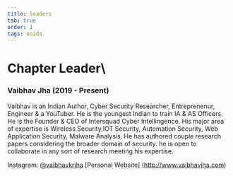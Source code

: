 ```yaml
---
title: leaders
tab: true
order: 1
tags: noida
---
```


# **Chapter Leader**\

### Vaibhav Jha (2019 - Present)

Vaibhav is an Indian Author, Cyber Security Researcher, Entreprenenur, Engineer & a YouTuber. 
He is the youngest Indian to train IA & AS Officers. He is the Founder & CEO of Intersquad Cyber Intellingence.
His major area of expertise is Wireless Security,IOT Security, Automation Security, Web Application Security, Malware Analysis. 
He has authored couple research papers considering the broader domain of security. he is open to collaborate in any sort of research meeting his expertise.

Instagram: [@vaibhavkrjha](https://www.instagram.com/vaibhavkrjha)
[Personal Website] (http://www.vaibhavjha.com)
